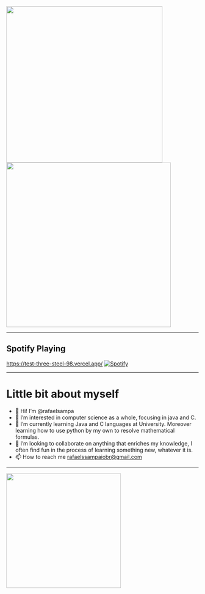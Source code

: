 
<!---


</div> -->


<a href="https://github.com/anuraghazra/github-readme-stats">
  <img width="409" align="center" src="https://github-readme-stats.vercel.app/api?username=rafaelsampa&theme=vue-dark&show_icons=true&hide_border=true&count_private=false" />
</a>
<a href="https://github.com/anuraghazra/convoychat">
  <img width="431" align="center" src="https://github-readme-streak-stats.herokuapp.com/?user=rafaelsampa&theme=vue-dark&hide_border=true" />
</a>


_________________________________
## Spotify Playing

https://test-three-steel-98.vercel.app/
[![Spotify](https://test-three-steel-98.vercel.app//api/spotify)](https://open.spotify.com/user/rafael.silva25)

_________________________________

# Little bit about myself
- 👋 Hi! I’m @rafaelsampa
- 👀 I’m interested in computer science as a whole, focusing in java and C. 
- 🌱 I’m currently learning Java and C languages at University. Moreover learning how to use python by my own to resolve mathematical formulas.
- 💞️ I’m looking to collaborate on anything that enriches my knowledge, I often find fun in the process of learning something new, whatever it is.
- 📫 How to reach me rafaelssampaiobr@gmail.com
  
________________________________

<a href="https://github.com/anuraghazra/github-readme-stats">
  <img height=300 align="center" src="https://github-readme-stats.vercel.app/api/top-langs/?username=rafaelsampa&theme=vue-dark&show_icons=true&hide_border=true&layout=donut" />
</a>


